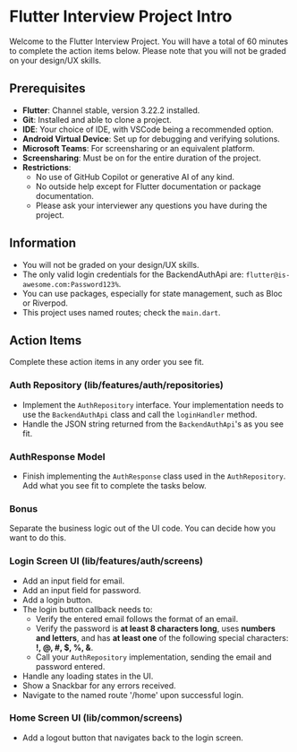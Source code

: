 # Flutter Interview Project Intro

Welcome to the Flutter Interview Project. You will have a total of 60 minutes to complete the action items below. Please note that you will not be graded on your design/UX skills.

## Prerequisites

- **Flutter**: Channel stable, version 3.22.2 installed.
- **Git**: Installed and able to clone a project.
- **IDE**: Your choice of IDE, with VSCode being a recommended option.
- **Android Virtual Device**: Set up for debugging and verifying solutions.
- **Microsoft Teams**: For screensharing or an equivalent platform.
- **Screensharing**: Must be on for the entire duration of the project.
- **Restrictions**:
  - No use of GitHub Copilot or generative AI of any kind.
  - No outside help except for Flutter documentation or package documentation.
  - Please ask your interviewer any questions you have during the project.

## Information

- You will not be graded on your design/UX skills.
- The only valid login credentials for the BackendAuthApi are: `flutter@is-awesome.com:Password123%`.
- You can use packages, especially for state management, such as Bloc or Riverpod.
- This project uses named routes; check the `main.dart`.

## Action Items

Complete these action items in any order you see fit.

### Auth Repository (lib/features/auth/repositories)

- Implement the `AuthRepository` interface. Your implementation needs to use the `BackendAuthApi` class and call the `loginHandler` method.
- Handle the JSON string returned from the `BackendAuthApi`'s as you see fit.

### AuthResponse Model

- Finish implementing the `AuthResponse` class used in the `AuthRepository`. Add what you see fit to complete the tasks below.

### Bonus

Separate the business logic out of the UI code. You can decide how you want to do this.

### Login Screen UI (lib/features/auth/screens)

- Add an input field for email.
- Add an input field for password.
- Add a login button.
- The login button callback needs to:
  - Verify the entered email follows the format of an email.
  - Verify the password is **at least 8 characters long**, uses **numbers and letters**, and has **at least one** of the following special characters: **!, @, #, $, %, &**.
  - Call your `AuthRepository` implementation, sending the email and password entered.
- Handle any loading states in the UI.
- Show a Snackbar for any errors received.
- Navigate to the named route '/home' upon successful login.

### Home Screen UI (lib/common/screens)

- Add a logout button that navigates back to the login screen.
